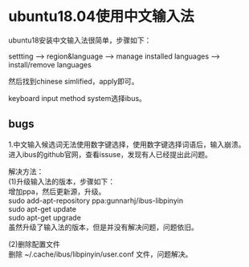 # ubuntu18.04使用中文输入法  
ubuntu18安装中文输入法很简单，步骤如下：    
  
settting --> region&language --> manage installed languages --> install/remove languages     
  
然后找到chinese simlified，apply即可。    
  
keyboard input method system选择ibus。    
  
## bugs  
1.中文输入候选词无法使用数字键选择，使用数字键选择词语后，输入崩溃。    
进入ibus的github官网，查看issuse，发现有人已经提出此问题。    
  
解决方法：    
(1)升级输入法的版本，步骤如下：    
增加ppa，然后更新源，升级。    
sudo add-apt-repository ppa:gunnarhj/ibus-libpinyin    
sudo apt-get update    
sudo apt-get upgrade    
虽然升级了输入法的版本，但是并没有解决问题，问题依旧。    
  
  
(2)删除配置文件    
删除 ~/.cache/ibus/libpinyin/user.conf 文件，问题解决。    

